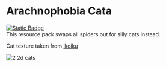 # Arachnophobia Cata
[![Static Badge](https://custom-icon-badges.demolab.com/badge/Requires-EMF%2FOptifine-e3dac9?style=for-the-badge&logo=tool&logoSource=feather&logoColor=e3dac9)](https://modrinth.com/project/4I1XuqiY)<br>
This resource pack swaps all spiders out for silly cats instead.

Cat texture taken from [ikoiku](https://ikoiku.itch.io/16-x-16-pixel-art-character-cat)

![2 2d cats](https://files.catbox.moe/00q1rb.png)